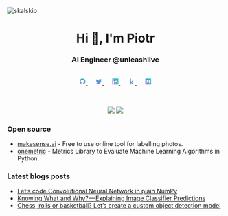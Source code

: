 <p align="left"> <img src="https://komarev.com/ghpvc/?username=skalskip&style=flat-square" alt="skalskip" /> </p>

<h1 align="center">Hi 👋, I'm Piotr</h1>
<h3 align="center">AI Engineer @unleashlive</h3>

<br/>

<div align="center">
    <a href="https://github.com/SkalskiP">
        <img src="https://github.com/SkalskiP/SkalskiP/blob/master/icons/github.png" width="3%"/>
    </a>
    <img width="3%" />
    <a href="https://twitter.com/skalskip92">
        <img src="https://github.com/SkalskiP/SkalskiP/blob/master/icons/twitter.png" width="3%"/>
    </a>
    <img width="3%" />
    <a href="https://linkedin.com/in/piotr-skalski-36b5b4122">
        <img src="https://github.com/SkalskiP/SkalskiP/blob/master/icons/linkedin.png" width="3%"/>
    </a>
    <img width="3%" />
    <a href="https://kaggle.com/skalskip">
        <img src="https://github.com/SkalskiP/SkalskiP/blob/master/icons/kaggle.png" width="3%"/>
    </a>
    <img width="3%" />
    <a href="https://medium.com/@piotr.skalski92">
        <img src="https://github.com/SkalskiP/SkalskiP/blob/master/icons/medium.png" width="3%" />
    </a>
</div>

<br/>
<br/>

<p align="center">
<img width="50%" src=https://github-readme-stats.vercel.app/api?username=skalskip&count_private=true&show_icons=true&include_all_commits=false&hide_border=true&hide_title=true />
<img width="42%" src="https://github-readme-streak-stats.herokuapp.com?user=SkalskiP&hide_border=true" />
</p>

### Open source

- [makesense.ai](https://www.makesense.ai/) - Free to use online tool for labelling photos.
- [onemetric](https://skalskip.github.io/onemetric/) - Metrics Library to Evaluate Machine Learning Algorithms in Python.

### Latest blogs posts
<!-- BLOG-POST-LIST:START -->
- [Let’s code Convolutional Neural Network in plain NumPy](https://towardsdatascience.com/lets-code-convolutional-neural-network-in-plain-numpy-ce48e732f5d5?source=rss-11b65705ec0------2)
- [Knowing What and Why? — Explaining Image Classifier Predictions](https://towardsdatascience.com/knowing-what-and-why-explaining-image-classifier-predictions-680a15043bad?source=rss-11b65705ec0------2)
- [Chess, rolls or basketball? Let’s create a custom object detection model](https://towardsdatascience.com/chess-rolls-or-basketball-lets-create-a-custom-object-detection-model-ef53028eac7d?source=rss-11b65705ec0------2)
<!-- BLOG-POST-LIST:END -->

<br/>

<!-- <p align="center">
  <img src="./icons/aws.svg" alt="aws" width="40" height="40"/> 
  <img src="https://www.vectorlogo.zone/logos/microsoft_azure/microsoft_azure-icon.svg" alt="azure" width="40" height="40"/> 
  <img src="./icons/docker.svg" alt="docker" width="40" height="40"/> 
  <img src="./icons/typescript.svg" alt="typescript" width="40" height="40"/>
  <img src="./icons/react.svg" alt="react" width="40" height="40"/> 
  <img src="./icons/redux.svg" alt="redux" width="40" height="40"/>
  <img src="./icons/python.svg" alt="python" width="40" height="40"/>
  <img src="https://www.vectorlogo.zone/logos/opencv/opencv-icon.svg" alt="opencv" width="40" height="40"/> 
  <img src="https://www.vectorlogo.zone/logos/pytorch/pytorch-icon.svg" alt="pytorch" width="40" height="40"/>
  <img src="https://www.vectorlogo.zone/logos/tensorflow/tensorflow-icon.svg" alt="tensorflow" width="40" height="40"/> 
  <img src="./icons/scala.svg" alt="scala" width="40" height="40"/>
</p>  -->



